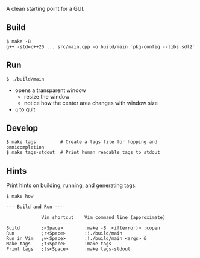 A clean starting point for a GUI.

## Build

```
$ make -B
g++ -std=c++20 ... src/main.cpp -o build/main `pkg-config --libs sdl2`
```

## Run

```
$ ./build/main
```

- opens a transparent window
    - resize the window
    - notice how the center area changes with window size
- `q` to quit

## Develop

```
$ make tags         # Create a tags file for hopping and omnicompletion
$ make tags-stdout  # Print human readable tags to stdout
```

## Hints

Print hints on building, running, and generating tags:

```
$ make how

--- Build and Run ---

             Vim shortcut    Vim command line (approximate)
             ------------    ------------------------------
Build        ;<Space>        :make -B  <if(error)> :copen
Run          ;r<Space>       :!./build/main
Run in Vim   ;w<Space>       :!./build/main <args> &
Make tags    ;t<Space>       :make tags
Print tags   ;ts<Space>      :make tags-stdout
```
